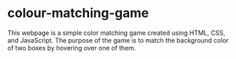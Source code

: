 # colour-matching-game
This webpage is a simple color matching game created using HTML, CSS, and JavaScript. The purpose of the game is to match the background color of two boxes by hovering over one of them.
